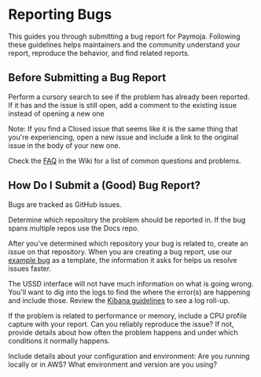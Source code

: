 # Reporting Bugs
This guides you through submitting a bug report for Paymoja. Following these guidelines helps maintainers and the community understand your report, reproduce the behavior, and find related reports.

## Before Submitting a Bug Report
Perform a cursory search to see if the problem has already been reported. If it has and the issue is still open, add a comment to the existing issue instead of opening a new one

Note: If you find a Closed issue that seems like it is the same thing that you're experiencing, open a new issue and include a link to the original issue in the body of your new one.

Check the [FAQ](https://github.com/LevelOneProject/Docs/wiki/FAQ) in the Wiki for a list of common questions and problems.

## How Do I Submit a (Good) Bug Report?

Bugs are tracked as GitHub issues. 

Determine which repository the problem should be reported in. If the bug spans multiple repos use the Docs repo. 

After you've determined which repository your bug is related to, create an issue on that repository. When you are creating a bug report, use our [example bug](https://github.com/LevelOneProject/Docs/issues/81) as a template, the information it asks for helps us resolve issues faster.

The USSD interface will not have much information on what is going wrong. You'll want to dig into the logs to find the where the error(s) are happening and include those. Review the [Kibana guidelines](https://github.com/LevelOneProject/Docs/blob/master/ELK/kibana-user-guide.md) to see a log roll-up.

If the problem is related to performance or memory, include a CPU profile capture with your report.
Can you reliably reproduce the issue? If not, provide details about how often the problem happens and under which conditions it normally happens.

Include details about your configuration and environment: Are you running locally or in AWS? What environment and version are you using?